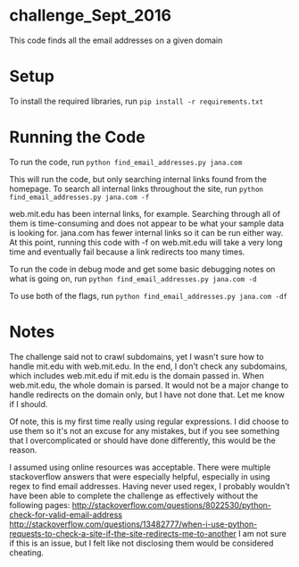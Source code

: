 # challenge_Sept_2016
This code finds all the email addresses on a given domain

# Setup
To install the required libraries, run `pip install -r requirements.txt`

# Running the Code

To run the code, run `python find_email_addresses.py jana.com` 

This will run the code, but only searching internal links found from the homepage. To search all internal links throughout the site, run `python find_email_addresses.py jana.com -f`

web.mit.edu has been internal links, for example. Searching through all of them is time-consuming and does not appear to be what your sample data is looking for. jana.com has fewer internal links so it can be run either way. At this point, running this code with -f on web.mit.edu will take a very long time and eventually fail because a link redirects too many times. 

To run the code in debug mode and get some basic debugging notes on what is going on, run `python find_email_addresses.py jana.com -d`

To use both of the flags, run `python find_email_addresses.py jana.com -df`

# Notes

The challenge said not to crawl subdomains, yet I wasn't sure how to handle mit.edu with web.mit.edu. In the end, I don't check any subdomains, which includes web.mit.edu if mit.edu is the domain passed in. When web.mit.edu, the whole domain is parsed. It would not be a major change to handle redirects on the domain only, but I have not done that. Let me know if I should. 

Of note, this is my first time really using regular expressions. I did choose to use them so it's not an excuse for any mistakes, but if you see something that I overcomplicated or should have done differently, this would be the reason. 

I assumed using online resources was acceptable. There were multiple stackoverflow answers that were especially helpful, especially in using regex to find email addresses. Having never used regex, I probably wouldn't have been able to complete the challenge as effectively without the following pages:
 http://stackoverflow.com/questions/8022530/python-check-for-valid-email-address
 http://stackoverflow.com/questions/13482777/when-i-use-python-requests-to-check-a-site-if-the-site-redirects-me-to-another
 I am not sure if this is an issue, but I felt like not disclosing them would be considered cheating. 